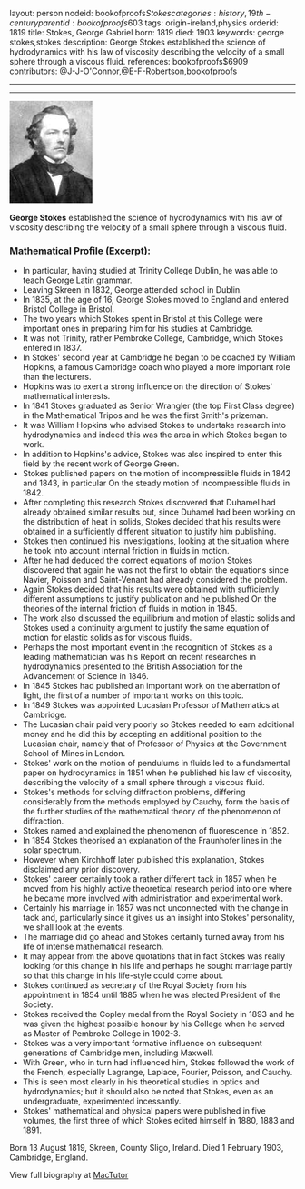 layout: person
nodeid: bookofproofs$Stokes
categories: history,19th-century
parentid: bookofproofs$603
tags: origin-ireland,physics
orderid: 1819
title: Stokes, George Gabriel
born: 1819
died: 1903
keywords: george stokes,stokes
description: George Stokes established the science of hydrodynamics with his law of viscosity describing the velocity of a small sphere through a viscous fluid.
references: bookofproofs$6909
contributors: @J-J-O'Connor,@E-F-Robertson,bookofproofs

---



---

![Stokes.jpg](https://github.com/bookofproofs/bookofproofs.github.io/blob/main/_sources/_assets/images/portraits/Stokes.jpg?raw=true)

**George Stokes** established the science of hydrodynamics with his law of viscosity describing the velocity of a small sphere through a viscous fluid.

### Mathematical Profile (Excerpt):
* In particular, having studied at Trinity College Dublin, he was able to teach George Latin grammar.
* Leaving Skreen in 1832, George attended school in Dublin.
* In 1835, at the age of 16, George Stokes moved to England and entered Bristol College in Bristol.
* The two years which Stokes spent in Bristol at this College were important ones in preparing him for his studies at Cambridge.
* It was not Trinity, rather Pembroke College, Cambridge, which Stokes entered in 1837.
* In Stokes' second year at Cambridge he began to be coached by William Hopkins, a famous Cambridge coach who played a more important role than the lecturers.
* Hopkins was to exert a strong influence on the direction of Stokes' mathematical interests.
* In 1841 Stokes graduated as Senior Wrangler (the top First Class degree) in the Mathematical Tripos and he was the first Smith's prizeman.
* It was William Hopkins who advised Stokes to undertake research into hydrodynamics and indeed this was the area in which Stokes began to work.
* In addition to Hopkins's advice, Stokes was also inspired to enter this field by the recent work of George Green.
* Stokes published papers on the motion of incompressible fluids in 1842 and 1843, in particular On the steady motion of incompressible fluids in 1842.
* After completing this research Stokes discovered that Duhamel had already obtained similar results but, since Duhamel had been working on the distribution of heat in solids, Stokes decided that his results were obtained in a sufficiently different situation to justify him publishing.
* Stokes then continued his investigations, looking at the situation where he took into account internal friction in fluids in motion.
* After he had deduced the correct equations of motion Stokes discovered that again he was not the first to obtain the equations since Navier, Poisson and Saint-Venant had already considered the problem.
* Again Stokes decided that his results were obtained with sufficiently different assumptions to justify publication and he published On the theories of the internal friction of fluids in motion in 1845.
* The work also discussed the equilibrium and motion of elastic solids and Stokes used a continuity argument to justify the same equation of motion for elastic solids as for viscous fluids.
* Perhaps the most important event in the recognition of Stokes as a leading mathematician was his Report on recent researches in hydrodynamics presented to the British Association for the Advancement of Science in 1846.
* In 1845 Stokes had published an important work on the aberration of light, the first of a number of important works on this topic.
* In 1849 Stokes was appointed Lucasian Professor of Mathematics at Cambridge.
* The Lucasian chair paid very poorly so Stokes needed to earn additional money and he did this by accepting an additional position to the Lucasian chair, namely that of Professor of Physics at the Government School of Mines in London.
* Stokes' work on the motion of pendulums in fluids led to a fundamental paper on hydrodynamics in 1851 when he published his law of viscosity, describing the velocity of a small sphere through a viscous fluid.
* Stokes's methods for solving diffraction problems, differing considerably from the methods employed by Cauchy, form the basis of the further studies of the mathematical theory of the phenomenon of diffraction.
* Stokes named and explained the phenomenon of fluorescence in 1852.
* In 1854 Stokes theorised an explanation of the Fraunhofer lines in the solar spectrum.
* However when Kirchhoff later published this explanation, Stokes disclaimed any prior discovery.
* Stokes' career certainly took a rather different tack in 1857 when he moved from his highly active theoretical research period into one where he became more involved with administration and experimental work.
* Certainly his marriage in 1857 was not unconnected with the change in tack and, particularly since it gives us an insight into Stokes' personality, we shall look at the events.
* The marriage did go ahead and Stokes certainly turned away from his life of intense mathematical research.
* It may appear from the above quotations that in fact Stokes was really looking for this change in his life and perhaps he sought marriage partly so that this change in his life-style could come about.
* Stokes continued as secretary of the Royal Society from his appointment in 1854 until 1885 when he was elected President of the Society.
* Stokes received the Copley medal from the Royal Society in 1893 and he was given the highest possible honour by his College when he served as Master of Pembroke College in 1902-3.
* Stokes was a very important formative influence on subsequent generations of Cambridge men, including Maxwell.
* With Green, who in turn had influenced him, Stokes followed the work of the French, especially Lagrange, Laplace, Fourier, Poisson, and Cauchy.
* This is seen most clearly in his theoretical studies in optics and hydrodynamics; but it should also be noted that Stokes, even as an undergraduate, experimented incessantly.
* Stokes' mathematical and physical papers were published in five volumes, the first three of which Stokes edited himself in 1880, 1883 and 1891.

Born 13 August 1819, Skreen, County Sligo, Ireland. Died 1 February 1903, Cambridge, England.

View full biography at [MacTutor](https://mathshistory.st-andrews.ac.uk/Biographies/Stokes/)

